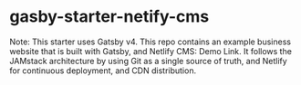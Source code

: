 # gasby-starter-netify-cms
Note: This starter uses Gatsby v4.  This repo contains an example business website that is built with Gatsby, and Netlify CMS: Demo Link.  It follows the JAMstack architecture by using Git as a single source of truth, and Netlify for continuous deployment, and CDN distribution.
